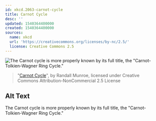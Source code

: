 ```yaml
---
id: xkcd.2063-carnot-cycle
title: Carnot Cycle
desc: ''
updated: 1540364400000
created: 1540364400000
sources:
  name: xkcd
  url: 'https://creativecommons.org/licenses/by-nc/2.5/'
  license: Creative Commons 2.5
---
```

![The Carnot cycle is more properly known by its full title, the "Carnot-Tolkien-Wagner Ring Cycle."](https://imgs.xkcd.com/comics/carnot_cycle.png)
> "[Carnot Cycle](https://xkcd.com/2063/)", by Randall Munroe, licensed under Creative Commons Attribution-NonCommercial 2.5 License

## Alt Text
The Carnot cycle is more properly known by its full title, the "Carnot-Tolkien-Wagner Ring Cycle."
